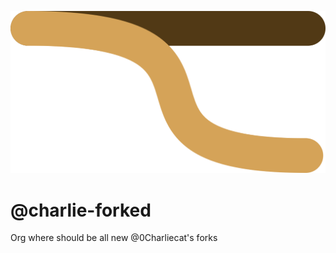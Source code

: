 ![looks like the fork icon](https://github.com/charlie-forked/.github/raw/main/lookslikeafork.svg)
# @charlie-forked

Org where should be all new @0Charliecat's forks
